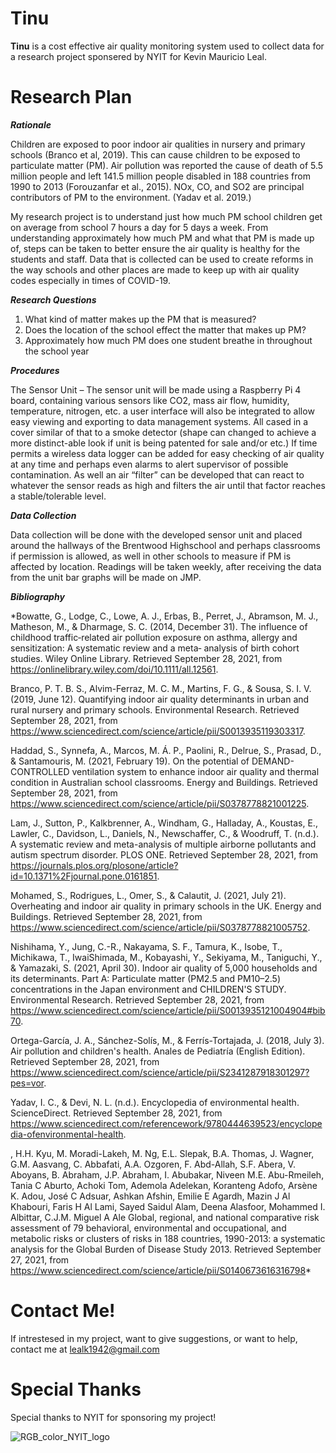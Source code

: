 # Tinu
**Tinu** is a cost effective air quality monitoring system used to collect data for a research project sponsered by NYIT for Kevin Mauricio Leal.

# Research Plan

***Rationale***

  Children are exposed to poor indoor air qualities in nursery and primary schools (Branco
et al, 2019). This can cause children to be exposed to particulate matter (PM). Air pollution was
reported the cause of death of 5.5 million people and left 141.5 million people disabled in 188
countries from 1990 to 2013 (Forouzanfar et al., 2015). NOx, CO, and SO2 are principal
contributors of PM to the environment. (Yadav et al. 2019.)

  My research project is to understand just how much PM school children get on average
from school 7 hours a day for 5 days a week. From understanding approximately how much PM
and what that PM is made up of, steps can be taken to better ensure the air quality is healthy for
the students and staff. Data that is collected can be used to create reforms in the way schools and
other places are made to keep up with air quality codes especially in times of COVID-19.

***Research Questions***

1. What kind of matter makes up the PM that is measured?
2. Does the location of the school effect the matter that makes up PM?
3. Approximately how much PM does one student breathe in throughout the school year

***Procedures***

  The Sensor Unit – The sensor unit will be made using a Raspberry Pi 4 board, containing
various sensors like CO2, mass air flow, humidity, temperature, nitrogen, etc. a user interface
will also be integrated to allow easy viewing and exporting to data management systems. All
cased in a cover similar of that to a smoke detector (shape can changed to achieve a more
distinct-able look if unit is being patented for sale and/or etc.) If time permits a wireless data
logger can be added for easy checking of air quality at any time and perhaps even alarms to alert
supervisor of possible contamination. As well an air “filter” can be developed that can react to
whatever the sensor reads as high and filters the air until that factor reaches a stable/tolerable
level.

***Data Collection***

  Data collection will be done with the developed sensor unit and placed around
the hallways of the Brentwood Highschool and perhaps classrooms if permission is allowed, as
well in other schools to measure if PM is affected by location. Readings will be taken weekly,
after receiving the data from the unit bar graphs will be made on JMP.

***Bibliography***

*Bowatte, G., Lodge, C., Lowe, A. J., Erbas, B., Perret, J., Abramson, M. J., Matheson, M., &
Dharmage, S. C. (2014, December 31). The influence of childhood traffic‐related air
pollution exposure on asthma, allergy and sensitization: A systematic review and a meta‐
analysis of birth cohort studies. Wiley Online Library. Retrieved September 28, 2021,
from https://onlinelibrary.wiley.com/doi/10.1111/all.12561.

Branco, P. T. B. S., Alvim-Ferraz, M. C. M., Martins, F. G., & Sousa, S. I. V. (2019, June 12).
Quantifying indoor air quality determinants in urban and rural nursery and primary
schools. Environmental Research. Retrieved September 28, 2021, from
https://www.sciencedirect.com/science/article/pii/S0013935119303317.

Haddad, S., Synnefa, A., Marcos, M. Á. P., Paolini, R., Delrue, S., Prasad, D., & Santamouris,
M. (2021, February 19). On the potential of DEMAND-CONTROLLED ventilation system
to enhance indoor air quality and thermal condition in Australian school classrooms.
Energy and Buildings. Retrieved September 28, 2021, from
https://www.sciencedirect.com/science/article/pii/S0378778821001225.

Lam, J., Sutton, P., Kalkbrenner, A., Windham, G., Halladay, A., Koustas, E., Lawler, C.,
Davidson, L., Daniels, N., Newschaffer, C., & Woodruff, T. (n.d.). A systematic review
and meta-analysis of multiple airborne pollutants and autism spectrum disorder. PLOS
ONE. Retrieved September 28, 2021, from
https://journals.plos.org/plosone/article?id=10.1371%2Fjournal.pone.0161851.

Mohamed, S., Rodrigues, L., Omer, S., & Calautit, J. (2021, July 21). Overheating and indoor
air quality in primary schools in the UK. Energy and Buildings. Retrieved September 28,
2021, from https://www.sciencedirect.com/science/article/pii/S0378778821005752.

Nishihama, Y., Jung, C.-R., Nakayama, S. F., Tamura, K., Isobe, T., Michikawa, T., IwaiShimada, M., Kobayashi, Y., Sekiyama, M., Taniguchi, Y., & Yamazaki, S. (2021, April
30). Indoor air quality of 5,000 households and its determinants. Part A: Particulate
matter (PM2.5 and PM10–2.5) concentrations in the Japan environment and
CHILDREN'S STUDY. Environmental Research. Retrieved September 28, 2021, from
https://www.sciencedirect.com/science/article/pii/S0013935121004904#bib70.

Ortega-García, J. A., Sánchez-Solís, M., & Ferrís-Tortajada, J. (2018, July 3). Air pollution and
children's health. Anales de Pediatría (English Edition). Retrieved September 28, 2021,
from https://www.sciencedirect.com/science/article/pii/S2341287918301297?pes=vor.

Yadav, I. C., & Devi, N. L. (n.d.). Encyclopedia of environmental health. ScienceDirect.
Retrieved September 28, 2021, from
https://www.sciencedirect.com/referencework/9780444639523/encyclopedia-ofenvironmental-health.

, H.H. Kyu, M. Moradi-Lakeh, M. Ng, E.L. Slepak, B.A. Thomas, J. Wagner, G.M. Aasvang, C.
Abbafati, A.A. Ozgoren, F. Abd-Allah, S.F. Abera, V. Aboyans, B. Abraham, J.P. Abraham, I.
Abubakar, Niveen M.E. Abu-Rmeileh, Tania C Aburto, Achoki Tom, Ademola Adelekan,
Koranteng Adofo, Arsène K. Adou, José C Adsuar, Ashkan Afshin, Emilie E Agardh, Mazin J
Al Khabouri, Faris H Al Lami, Sayed Saidul Alam, Deena Alasfoor, Mohammed I. Albittar,
C.J.M. Miguel A Ale
Global, regional, and national comparative risk assessment of 79 behavioral, environmental and
occupational, and metabolic risks or clusters of risks in 188 countries, 1990-2013: a systematic
analysis for the Global Burden of Disease Study 2013. Retrieved September 27, 2021, from
https://www.sciencedirect.com/science/article/pii/S0140673616316798*

# Contact Me!
If intrestesed in my project, want to give suggestions, or want to help, contact me at lealk1942@gmail.com

# Special Thanks 
Special thanks to NYIT for sponsoring my project! 

![RGB_color_NYIT_logo](https://user-images.githubusercontent.com/74558614/176455586-e98825ad-07e4-4b2e-bd82-86eb34fbcab9.png)
